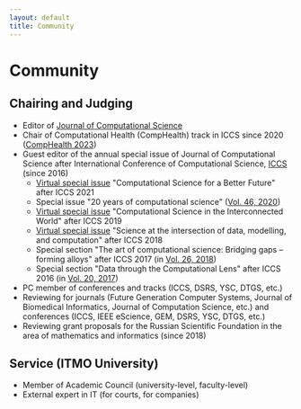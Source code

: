 ```yaml
---
layout: default
title: Community
---
```


# Community

## Chairing and Judging

- Editor of [Journal of Computational Science](https://www.journals.elsevier.com/journal-of-computational-science)
- Chair of Computational Health (CompHealth) track in ICCS since 2020 ([CompHealth 2023](https://sites.google.com/view/comp-health-2023/))
- Guest editor of the annual special issue of Journal of Computational Science after International Conference of Computational Science, [ICCS](https://www.iccs-meeting.org/) (since 2016)
	- [Virtual special issue](https://www.sciencedirect.com/journal/journal-of-computational-science/special-issue/10JWTQSD3Z9) "Computational Science for a Better Future" after ICCS 2021
	- Special issue "20 years of computational science" ([Vol. 46, 2020](https://www.sciencedirect.com/journal/journal-of-computational-science/vol/46/suppl/C))
	- [Virtual special issue](https://www.sciencedirect.com/journal/journal-of-computational-science/special-issue/107VGC0STDL) "Computational Science in the Interconnected World" after ICCS 2019
	- [Virtual special issue](https://www.sciencedirect.com/journal/journal-of-computational-science/special-issue/10V7TQJ3R74) "Science at the intersection of data, modelling, and computation" after ICCS 2018
	- Special section "The art of computational science: Bridging gaps – forming alloys" after ICCS 2017 (in [Vol. 26, 2018](https://www.sciencedirect.com/journal/journal-of-computational-science/vol/26))
	- Special section "Data through the Computational Lens" after ICCS 2016 (in [Vol. 20, 2017](https://www.sciencedirect.com/journal/journal-of-computational-science/vol/20))
- PC member of conferences and tracks (ICCS, DSRS, YSC, DTGS, etc.)
- Reviewing for journals (Future Generation Computer Systems, Journal of Biomedical Informatics, Journal of Computation Science, etc.) and conferences (ICCS, IEEE eScience, GEM, DSRS, YSC, DTGS, etc.)
- Reviewing grant proposals for the Russian Scientific Foundation in the area of mathematics and informatics (since 2018)

## Service (ITMO University)

- Member of Academic Council (university-level, faculty-level)
- External expert in IT (for courts, for companies)